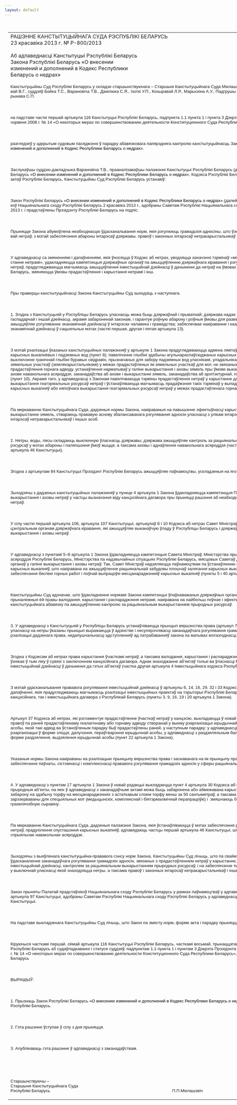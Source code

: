 ```yaml
---
layout: default
---
```


<div style="margin: 0px auto; width: 1000px;">

<div id="flag">

 

</div>

<div id="fixedWidth">

<div id="body">

<div id="columnSpanned">

<div id="content" style="margin: 10px">

<table>
<colgroup>
<col style="width: 100%" />
</colgroup>
<tbody>
<tr class="odd">
<td><div data-align="center" style="text-transform: uppercase;">
Рашэнне Канстытуцыйнага Суда Рэспублікі Беларусь
</div>
<div data-align="center">
23 красавіка 2013 г. № Р-800/2013
</div>
<div data-align="left" style="width: 400px; margin-top: 20px; margin-bottom: 20px;">
Аб адпаведнасці Канстытуцыі Рэспублікі Беларусь Закона Рэспублікі Беларусь «О внесении изменений и дополнений в Кодекс Республики Беларусь о недрах»
</div>
<p><span style="font-family: Arial; font-size: 10pt; mso-fareast-font-family: &#39;Times New Roman&#39;; mso-fareast-language: RU; mso-ansi-language: BE" lang="BE">Канстытуцыйны Суд Рэспублікі Беларусь у складзе старшынствуючага – Старшыні Канстытуцыйнага Суда Міклашэвіча П.П., намесніка Старшыні Сяргеевай В.Г., суддзяў Бойка Т.С., </span><span style="font-family: Arial; font-size: 10pt; mso-fareast-font-family: &#39;Times New Roman&#39;; mso-fareast-language: RU">Варановіча Т.В., </span><span style="font-family: Arial; font-size: 10pt; mso-fareast-font-family: &#39;Times New Roman&#39;; mso-fareast-language: RU; mso-ansi-language: BE" lang="BE">Данілюка С.Я., Ізоткі У.П., Козыравай Л.Р., Марыскіна А.У., Падгрушы В.В., Рабцава Л.М., Цікавенкі А.Г., Чыгрынава С.П.</span></p>
<p><span style="font-family: Arial; font-size: 10pt; mso-fareast-font-family: &#39;Times New Roman&#39;; mso-fareast-language: RU; mso-ansi-language: BE" lang="BE"></span></p>
<p> </p>
<p><span style="font-family: Arial; font-size: 10pt; mso-fareast-font-family: &#39;Times New Roman&#39;; mso-fareast-language: RU; mso-ansi-language: BE" lang="BE">на падставе часткі першай артыкула 116 Канстытуцыі Рэспублікі Беларусь, падпункта 1.1 пункта 1 і пункта 3 Дэкрэта Прэзідэнта Рэспублікі Беларусь ад 26 чэрвеня 2008 г. № 14 «О некоторых мерах по совершенствованию деятельности Конституционного Суда Республики Беларусь»</span></p>
<p><span style="font-family: Arial; font-size: 10pt; mso-fareast-font-family: &#39;Times New Roman&#39;; mso-fareast-language: RU; mso-ansi-language: BE" lang="BE"></span></p>
<p> </p>
<p><span style="font-family: Arial; font-size: 10pt; mso-ansi-language: BE" lang="BE">разгледзеў у адкрытым судовым пасяджэнні ў парадку абавязковага папярэдняга кантролю канстытуцыйнасць Закона Рэспублікі Беларусь </span><span style="font-family: Arial; color: black; font-size: 10pt">«О внесении изменений и дополнений в Кодекс Республики Беларусь о недрах»</span><span style="font-family: Arial; font-size: 10pt; mso-ansi-language: BE" lang="BE">.</span></p>
<p><span style="font-family: Arial; font-size: 10pt; mso-ansi-language: BE" lang="BE"></span></p>
<p> </p>
<p><span style="font-family: Arial; font-size: 10pt; mso-ansi-language: BE" lang="BE">Заслухаўшы суддзю-дакладчыка Варановіча Т.В., прааналізаваўшы палажэнні Канстытуцыі Рэспублікі Беларусь (далей – Канстытуцыя), Закона Рэспублікі Беларусь <span style="color: black">«О внесении изменений и дополнений в Кодекс Республики Беларусь о недрах»</span>, Кодэкса Рэспублікі Беларусь аб нетрах і іншых заканадаўчых актаў Рэспублікі Беларусь, Канстытуцыйны Суд Рэспублікі Беларусь устанавіў:</span></p>
<p><span style="font-family: Arial; font-size: 10pt; mso-ansi-language: BE" lang="BE"></span></p>
<p> </p>
<p><span style="font-family: Arial; font-size: 10pt; mso-ansi-language: BE" lang="BE">Закон Рэспублікі Беларусь <span style="color: black">«О</span></span><span style="font-family: Arial; color: black; font-size: 10pt"> </span><span style="font-family: Arial; color: black; font-size: 10pt; mso-ansi-language: BE" lang="BE">внесении изменений и дополнений в Кодекс Республики Беларусь о недрах»</span><span style="font-family: Arial; font-size: 10pt; mso-ansi-language: BE" lang="BE"> (далей – Закон) прыняты Палатай прадстаўнікоў Нацыянальнага сходу Рэспублікі Беларусь 2 красавіка 2013 г., адобраны Саветам Рэспублікі Нацыянальнага сходу Рэспублікі Беларусь 18 красавіка 2013 г. і прадстаўлены Прэзідэнту Рэспублікі Беларусь на подпіс.</span></p>
<p><span style="font-family: Arial; font-size: 10pt; mso-ansi-language: BE" lang="BE"></span></p>
<p> </p>
<p><span style="font-family: Arial; font-size: 10pt; mso-ansi-language: BE" lang="BE">Прыняцце Закона абумоўлена неабходнасцю ўдасканальвання норм, якія рэгулююць грамадскія адносіны, што ўзнікаюць у сувязі з выкарыстаннем і аховай нетраў, з мэтай забеспячэння абароны інтарэсаў дзяржавы, правоў і законных інтарэсаў нетракарыстальнікаў і іншых асоб.</span></p>
<p><span style="font-family: Arial; font-size: 10pt; mso-ansi-language: BE" lang="BE"></span></p>
<p> </p>
<p><span style="font-family: Arial; font-size: 10pt; mso-ansi-language: BE" lang="BE">У адпаведнасці са змяненнямі і дапаўненнямі, якія ўносяцца ў Кодэкс аб нетрах, уводзяцца азначэнні тэрмінаў «мінеральныя воды» і «самавольнае карыстанне нетрамі», удакладняецца кампетэнцыя дзяржаўных органаў па ажыццяўленню дзяржаўнага кіравання і рэгулявання ў галіне выкарыстання і аховы нетраў, прадугледжваецца магчымасць ажыццяўлення інвестыцыйнай дзейнасці ў дачыненні да нетраў на ўмовах інвестыцыйнага дагавора з Рэспублікай Беларусь, змяняюцца ўмовы прадастаўлення і карыстання нетрамі і інш.</span></p>
<p><span style="font-family: Arial; font-size: 10pt; mso-ansi-language: BE" lang="BE"></span></p>
<p> </p>
<p><span style="font-family: Arial; font-size: 10pt">Пры праверцы канстытуцыйнасці Закона Канстытуцыйны Суд зыходзіць з наступнага.</span></p>
<p><span style="font-family: Arial; font-size: 10pt"></span></p>
<p> </p>
<p><span style="font-family: Arial; font-size: 10pt">1. Згодна </span><span style="font-family: Arial; font-size: 10pt; mso-ansi-language: BE" lang="BE">з </span><span style="font-family: Arial; font-size: 10pt">Канстытуцы</span><span style="font-family: Arial; font-size: 10pt; mso-ansi-language: BE" lang="BE">яй</span><span style="font-family: Arial; font-size: 10pt" lang="BE"> </span><span style="font-family: Arial; font-size: 10pt; mso-ansi-language: BE" lang="BE">у</span><span style="font-family: Arial; font-size: 10pt"> Рэспубліцы Беларусь уласнасць мо</span><span style="font-family: Arial; font-size: 10pt; mso-ansi-language: BE" lang="BE">жа быць</span><span style="font-family: Arial; font-size: 10pt"> дзяржаўнай і прыватнай; дзяржава </span><span style="font-family: Arial; font-size: 10pt; mso-ansi-language: BE" lang="BE">над</span><span style="font-family: Arial; font-size: 10pt">ае ўсім роўныя правы для ажыццяўлення гаспадарчай і іншай дзейнасці, акрамя забароненай законам, і гарантуе роўную абарону і роўныя ўмовы для развіцця ўсіх форм уласнасці; дзяржава ажыццяўляе рэгуляванне эканамічнай дзейнасці ў інтарэсах чалавека і </span><span style="font-family: Arial; font-size: 10pt; mso-ansi-language: BE" lang="BE">грамад</span><span style="font-family: Arial; font-size: 10pt">ства; забяспечвае на</span><span style="font-family: Arial; font-size: 10pt; mso-ansi-language: BE" lang="BE">кіраванне</span><span style="font-family: Arial; font-size: 10pt"> і каардынацыю дзяржаўнай і прыватнай эканамічнай дзейнасці ў сацыяльных мэтах (часткі першая, другая і пятая артыкула 13).</span></p>
<p><span style="font-family: Arial; font-size: 10pt"></span></p>
<p> </p>
<p><span style="font-family: Arial; font-size: 10pt">З мэтай рэалізацыі </span><span style="font-family: Arial; font-size: 10pt; mso-ansi-language: BE" lang="BE">ўказ</span><span style="font-family: Arial; font-size: 10pt">аных канстытуцыйных палажэнняў у артыкуле 1 Закона прадугледжваюцца адмена лімітаў здабычы агульнараспаўсюджаных карысных выкапнёвых і падземных вод (пункт 8); павелічэнне глыбіні здабычы агульнараспаўсюджаных карысных выкапняў (з 2 да 5 метраў) і выключэнне гранічнай глыбіні буравых свідравін, прызначаных для </span><span style="font-family: Arial; font-size: 10pt; mso-ansi-language: BE" lang="BE">забору</span><span style="font-family: Arial; font-size: 10pt"> падземных вод уласнікамі, уладальнікамі, карыстальнікамі і арандатарамі зямельных участкаў (землекарыстальнікамі) у межах п</span><span style="font-family: Arial; font-size: 10pt; mso-ansi-language: BE" lang="BE">радастаўле</span><span style="font-family: Arial; font-size: 10pt">ных ім зямельных участкаў для мэт, не звязаных з </span><span style="font-family: Arial; font-size: 10pt; mso-ansi-language: BE" lang="BE">атрыманнем</span><span style="font-family: Arial; font-size: 10pt"> даходаў, без прадастаўлення горнага адводу, устанаўлення нарматываў у </span><span style="font-family: Arial; font-size: 10pt; mso-ansi-language: BE" lang="BE">гал</span><span style="font-family: Arial; font-size: 10pt">і</span><span style="font-family: Arial; font-size: 10pt; mso-ansi-language: BE" lang="BE">не</span><span style="font-family: Arial; font-size: 10pt"> выкарыстання і аховы зямель пры ўмове </span><span style="font-family: Arial; font-size: 10pt; mso-ansi-language: BE" lang="BE">выкана</span><span style="font-family: Arial; font-size: 10pt">ння патрабаванняў заканадаўства аб ахове навакольнага асяроддзя, заканадаўства аб ахове і выкарыстанні зямель, заканадаўства аб архітэктурнай, горадабудаўнічай і будаўнічай дзейнасці (пункт 10). Акрамя таго, у адпаведнасці з Законам павялічваюцца тэрміны прадастаўлення нетраў у карыстанне для здабычы карысных выкапняў, выкарыстання геатэрмальных рэсурсаў нетраў і </span><span style="font-family: Arial; font-size: 10pt; mso-ansi-language: BE" lang="BE">ў</span><span style="font-family: Arial; font-size: 10pt">ста</span><span style="font-family: Arial; font-size: 10pt; mso-ansi-language: BE" lang="BE">наўлівае</span><span style="font-family: Arial; font-size: 10pt">цца магчымасць прадаўжэння такіх тэрмінаў у выпадку няпоўна</span><span style="font-family: Arial; font-size: 10pt; mso-ansi-language: BE" lang="BE">га</span><span style="font-family: Arial; font-size: 10pt"> вы</span><span style="font-family: Arial; font-size: 10pt; mso-ansi-language: BE" lang="BE">няцця</span><span style="font-family: Arial; font-size: 10pt"> запасаў карысных выкапняў або няпоўнага выкарыстання геатэрмальных рэсурсаў нетраў у межах </span><span style="font-family: Arial; font-size: 10pt; mso-ansi-language: BE" lang="BE">прадастаўле</span><span style="font-family: Arial; font-size: 10pt">нага горнага адводу (пункт 16 артыкула 1). </span></p>
<p><span style="font-family: Arial; font-size: 10pt"></span></p>
<p> </p>
<p><span style="font-family: Arial; font-size: 10pt">Па меркаванн</span><span style="font-family: Arial; font-size: 10pt; mso-ansi-language: BE" lang="BE">ю</span><span style="font-family: Arial; font-size: 10pt"> Канстытуцыйнага Суда, дадзеныя нормы Закона, накіраваныя на павышэнне эфектыўнасці карыстання нетрамі, найбольш рацыянальнае выкарыстанне зямель, ствараюць прававую аснову збалансаванага рэгулявання </span><span style="font-family: Arial; font-size: 10pt; mso-ansi-language: BE" lang="BE">адносін</span><span style="font-family: Arial; font-size: 10pt"> уласнасці з улікам інтарэсаў дзяржавы, правоў і законных інтарэсаў нетракарыстальнікаў і іншых асоб.</span></p>
<p><span style="font-family: Arial; font-size: 10pt"></span></p>
<p> </p>
<p><span style="font-family: Arial; font-size: 10pt">2. Нетры, воды, лясы складаюць выключную ўласнасць дзяржавы; дзяржава ажыццяўляе кантроль за рацыянальным выкарыстаннем прыродных рэсурсаў у мэтах абароны і паляпшэння ўмоў жыцця, а таксама аховы і аднаўленн</span><span style="font-family: Arial; font-size: 10pt; mso-ansi-language: BE" lang="BE">я</span><span style="font-family: Arial; font-size: 10pt"> навакольнага асяроддзя (частка шостая артыкула 13, частка другая артыкула 46 Канстытуцыі).</span></p>
<p><span style="font-family: Arial; font-size: 10pt"></span></p>
<p> </p>
<p><span style="font-family: Arial; font-size: 10pt">Згодна </span><span style="font-family: Arial; font-size: 10pt; mso-ansi-language: BE" lang="BE">з </span><span style="font-family: Arial; font-size: 10pt">артыкул</span><span style="font-family: Arial; font-size: 10pt; mso-ansi-language: BE" lang="BE">ам</span><span style="font-family: Arial; font-size: 10pt"> 84 Канстытуцыі Прэзідэнт Рэспублікі Беларусь ажыццяўляе паўнамоцтвы, ускладзеныя на яго Канстытуцыяй і законамі.</span></p>
<p><span style="font-family: Arial; font-size: 10pt"></span></p>
<p> </p>
<p><span style="font-family: Arial; font-size: 10pt">Зыходзячы з дадзеных канстытуцыйных палажэнняў у пункце 4 артыкула 1 Закона ўдакладняецца кампетэнцыя Прэзідэнта Рэспублікі Беларусь у </span><span style="font-family: Arial; font-size: 10pt; mso-ansi-language: BE" lang="BE">галіне</span><span style="font-family: Arial; font-size: 10pt"> выкарыстання і аховы нетраў у частцы вызначэння віду канцэсійнага дагавора пры прыняцці рашэння аб неабходнасці канцэсіі ў дачыненні </span><span style="font-family: Arial; font-size: 10pt; mso-ansi-language: BE" lang="BE">да у</span><span style="font-family: Arial; font-size: 10pt">часткаў нетраў.</span></p>
<p><span style="font-family: Arial; font-size: 10pt"></span></p>
<p> </p>
<p><span style="font-family: Arial; font-size: 10pt">У сілу часткі першай артыкула 106, артыкула 107 Канстытуцыі, артыкулаў 8 і 10 Кодэкса аб нетрах Савет Міністраў Рэспублікі Беларусь з’яўляецца цэнтральным органам дзяржаўнага кіравання, які ажыццяўляе выканаўчую ўладу ў Рэспубліцы Беларусь і дзяржаўнае кіраванне і рэгуляванне ў </span><span style="font-family: Arial; font-size: 10pt; mso-ansi-language: BE" lang="BE">галіне</span><span style="font-family: Arial; font-size: 10pt"> выкарыстання і аховы нетраў.</span></p>
<p><span style="font-family: Arial; font-size: 10pt"></span></p>
<p> </p>
<p><span style="font-family: Arial; font-size: 10pt">У адпаведнасці з пунктамі 5–8 артыкула 1 Закона ўдакладняецца кампетэнцыя Савета Міністраў, Міністэрства прыродных рэсурсаў і аховы навакольнага асяроддзя Рэспублікі Беларусь, Міністэрств</span><span style="font-family: Arial; font-size: 10pt; mso-ansi-language: BE" lang="BE">а</span><span style="font-family: Arial; font-size: 10pt"> па надзвычайных сітуацыях Рэспублікі Беларусь, мясцовых Саветаў дэпутатаў, выканаўчых і распарадчых органаў у </span><span style="font-family: Arial; font-size: 10pt; mso-ansi-language: BE" lang="BE">галіне</span><span style="font-family: Arial; font-size: 10pt"> выкарыстання і аховы нетраў. Так, Савет Міністраў надзяляецца паўнамоцтвам па ўстанаўленн</span><span style="font-family: Arial; font-size: 10pt; mso-ansi-language: BE" lang="BE">ю</span><span style="font-family: Arial; font-size: 10pt"> парадку забудовы плошчаў залягання карысных выкапняў, што накіравана на ажыццяўленне рацыянальнай забудовы плошчаў залягання карысных выкапняў з улікам неабходнасці забеспячэння бяспекі горных работ і поўна</span><span style="font-family: Arial; font-size: 10pt; mso-ansi-language: BE" lang="BE">й</span><span style="font-family: Arial; font-size: 10pt"> вы</span><span style="font-family: Arial; font-size: 10pt; mso-ansi-language: BE" lang="BE">працоўкі</span><span style="font-family: Arial; font-size: 10pt"> месцанараджэнняў карысных выкапняў (пункты 5 і 40 артыкула 1 Закона).</span></p>
<p><span style="font-family: Arial; font-size: 10pt"></span></p>
<p> </p>
<p><span style="font-family: Arial; font-size: 10pt">Канстытуцыйны Суд адзначае, што ўдакладненне нормамі Закона кампетэнцыі ўпаўнаважаных дзяржаўных органаў, праз якія дзяржав</span><span style="font-family: Arial; font-size: 10pt; mso-ansi-language: BE" lang="BE">а</span><span style="font-family: Arial; font-size: 10pt"> рэалізуе </span><span style="font-family: Arial; font-size: 10pt; mso-ansi-language: BE" lang="BE">пры</span><span style="font-family: Arial; font-size: 10pt">належ</span><span style="font-family: Arial; font-size: 10pt; mso-ansi-language: BE" lang="BE">ныя ёй</span><span style="font-family: Arial; font-size: 10pt"> прав</span><span style="font-family: Arial; font-size: 10pt; mso-ansi-language: BE" lang="BE">ы</span><span style="font-family: Arial; font-size: 10pt"> валодання, карыстання і распараджэння нетрамі, накіравана на найбольш поўнае і эфектыўнае выкананне дзяржавай канстытуцыйнага абавязку па ажыццяўленн</span><span style="font-family: Arial; font-size: 10pt; mso-ansi-language: BE" lang="BE">ю</span><span style="font-family: Arial; font-size: 10pt"> кантролю за рацыянальным выкарыстаннем прыродных рэсурсаў.</span></p>
<p><span style="font-family: Arial; font-size: 10pt"></span></p>
<p> </p>
<p><span style="font-family: Arial; font-size: 10pt">3. У адпаведнасці з Канстытуцыяй у Рэспубліцы Беларусь </span><span style="font-family: Arial; font-size: 10pt; mso-ansi-language: BE" lang="BE">устанаўлівае</span><span style="font-family: Arial; font-size: 10pt">цца прынцып вяршэнства права (артыкул 7). У </span><span style="font-family: Arial; font-size: 10pt; mso-ansi-language: BE" lang="BE">дачыненні</span><span style="font-family: Arial; font-size: 10pt"> да права дзяржаўнай уласнасці на нетры </span><span style="font-family: Arial; font-size: 10pt; mso-ansi-language: BE" lang="BE">ўказаны</span><span style="font-family: Arial; font-size: 10pt"> прынцып вы</span><span style="font-family: Arial; font-size: 10pt; mso-ansi-language: BE" lang="BE">ражае</span><span style="font-family: Arial; font-size: 10pt">цца ў адзінстве і несупярэчлівасці заканадаўчага рэгулявання грамадскіх </span><span style="font-family: Arial; font-size: 10pt; mso-ansi-language: BE" lang="BE">адносін</span><span style="font-family: Arial; font-size: 10pt">, якія ўзнікаюць пры рэалізацыі дадзенага права, недапушчальнасці адступленняў ад патрабаванняў закона па матывах мэтазгоднасці. </span></p>
<p><span style="font-family: Arial; font-size: 10pt"></span></p>
<p> </p>
<p><span style="font-family: Arial; font-size: 10pt">Згодна </span><span style="font-family: Arial; font-size: 10pt; mso-ansi-language: BE" lang="BE">з </span><span style="font-family: Arial; font-size: 10pt">Кодэкс</span><span style="font-family: Arial; font-size: 10pt; mso-ansi-language: BE" lang="BE">ам</span><span style="font-family: Arial; font-size: 10pt"> аб нетрах права карыстання ўчасткамі нетраў, а таксама валодання, карыстання і распараджэння здабытымі карыснымі выкапнямі </span><span style="font-family: Arial; font-size: 10pt; mso-ansi-language: BE" lang="BE">ўз</span><span style="font-family: Arial; font-size: 10pt">нікае ў тым ліку ў сувязі з заключэннем канцэсійнага дагавора. Аднак знаходжанне аб’ектаў толькі ва ўласнасці Рэспублікі Беларусь не выключае інвестыцыйнай дзейнасці ў </span><span style="font-family: Arial; font-size: 10pt; mso-ansi-language: BE" lang="BE">дачыненні да</span><span style="font-family: Arial; font-size: 10pt"> гэтых аб’ектаў (частка другая артыкула 4 Інвестыцыйнага кодэкса Рэспублікі Беларусь).</span></p>
<p><span style="font-family: Arial; font-size: 10pt"></span></p>
<p> </p>
<p><span style="font-family: Arial; font-size: 10pt">З мэтай удасканальвання прававога рэгулявання інвестыцыйнай дзейнасці ў артыкулы 6, 14, 16, 29, 32 і 33 Кодэкса аб нетрах уносяцца змяненні і дапаўненні, якія прадугледжваюць магчымасць рэалізацыі інвестыцыйных праектаў на тэрыторыі Рэспублікі Беларусь у дачыненні </span><span style="font-family: Arial; font-size: 10pt; mso-ansi-language: BE" lang="BE">да </span><span style="font-family: Arial; font-size: 10pt">нетраў на </span><span style="font-family: Arial; font-size: 10pt; mso-ansi-language: BE" lang="BE">асно</span><span style="font-family: Arial; font-size: 10pt">ве як канцэсійнага, так і інвестыцыйнага дагавора з Рэспублікай Беларусь (пункты 3, 9, 16, 19 і 20 артыкула 1 Закона).</span></p>
<p><span style="font-family: Arial; font-size: 10pt"></span></p>
<p> </p>
<p><span style="font-family: Arial; font-size: 10pt">Артыкул 37 Кодэкса аб нетрах, як</span><span style="font-family: Arial; font-size: 10pt; mso-ansi-language: EN-US" lang="EN-US">і</span><span style="font-family: Arial; font-size: 10pt"> рэгламентуе прадастаўленне ўчасткаў нетраў у канцэсію, выкладаецца ў новай рэдакцыі, </span><span style="font-family: Arial; font-size: 10pt; mso-ansi-language: BE" lang="BE">што</span><span style="font-family: Arial; font-size: 10pt"> прадугледжвае перадачу правоў па раней </span><span style="font-family: Arial; font-size: 10pt; mso-ansi-language: BE" lang="BE">прадастаўленаму</span><span style="font-family: Arial; font-size: 10pt"> геалагічн</span><span style="font-family: Arial; font-size: 10pt; mso-ansi-language: BE" lang="BE">аму</span><span style="font-family: Arial; font-size: 10pt"> або горн</span><span style="font-family: Arial; font-size: 10pt; mso-ansi-language: BE" lang="BE">аму</span><span style="font-family: Arial; font-size: 10pt"> адвод</span><span style="font-family: Arial; font-size: 10pt; mso-ansi-language: BE" lang="BE">у</span><span style="font-family: Arial; font-size: 10pt"> створан</span><span style="font-family: Arial; font-size: 10pt; mso-ansi-language: BE" lang="BE">ай</span><span style="font-family: Arial; font-size: 10pt"> у выніку рэарганізацыі юрыдычнай асобе – правапераемніку юрыдычнай асобы, якой такі адвод </span><span style="font-family: Arial; font-size: 10pt; mso-ansi-language: BE" lang="BE">ва ўстаноўленым</span><span style="font-family: Arial; font-size: 10pt"> парадку быў </span><span style="font-family: Arial; font-size: 10pt; mso-ansi-language: BE" lang="BE">прадастаўле</span><span style="font-family: Arial; font-size: 10pt">ны раней, у наступным парадку: у адпаведнасці з перадатачным актам – у выпадку рэарганізацыі ў форме зліцця, далучэння, пераўтварэння юрыдычнай асобы, у адпаведнасці з раздзяляльным балансам – у выпадку рэарганізацыі ў форме раздзялення, вы</span><span style="font-family: Arial; font-size: 10pt; mso-ansi-language: BE" lang="BE">дзяле</span><span style="font-family: Arial; font-size: 10pt">ння юрыдычнай асобы (пункт 22 артыкула 1 Закона).</span></p>
<p><span style="font-family: Arial; font-size: 10pt"></span></p>
<p> </p>
<p><span style="font-family: Arial; font-size: 10pt; mso-ansi-language: BE" lang="BE">Указа</span><span style="font-family: Arial; font-size: 10pt">ныя нормы Закона накіраваны на рэалізацыю прынцыпу вяршэнства права і заснаванага на ім прынцыпу прававой </span><span style="font-family: Arial; font-size: 10pt; mso-ansi-language: BE" lang="BE">даклад</span><span style="font-family: Arial; font-size: 10pt">насці, а таксама на забеспячэнне паўнаты, сістэмнасці і комплекснасці прававога рэгулявання грамадскіх </span><span style="font-family: Arial; font-size: 10pt; mso-ansi-language: BE" lang="BE">адносін</span><span style="font-family: Arial; font-size: 10pt"> у сферы рацыянальнага выкарыстання і аховы нетраў.</span></p>
<p><span style="font-family: Arial; font-size: 10pt"></span></p>
<p> </p>
<p><span style="font-family: Arial; font-size: 10pt">4. У адпаведнасці з пунктам 17 артыкула 1 Закона ў новай рэдакцыі выкладаецца пункт 4 артыкула 30 Кодэкса аб нетрах, які вызначае тэрыторыі і прыродныя аб’екты, на які</span><span style="font-family: Arial; font-size: 10pt; mso-ansi-language: BE" lang="BE">х</span><span style="font-family: Arial; font-size: 10pt"> ў адпаведнасці з заканадаўчымі актамі мо</span><span style="font-family: Arial; font-size: 10pt; mso-ansi-language: BE" lang="BE">жа быць</span><span style="font-family: Arial; font-size: 10pt"> забаронена або абмежавана карыстанне нетрамі; які прадугледжвае забарон</span><span style="font-family: Arial; font-size: 10pt; mso-ansi-language: BE" lang="BE">у</span><span style="font-family: Arial; font-size: 10pt"> на здабычу торфу на месцанараджэннях з астаткавым слоем торфу менш </span><span style="font-family: Arial; font-size: 10pt; mso-ansi-language: BE" lang="BE">за </span><span style="font-family: Arial; font-size: 10pt">50 сантыметраў, а таксама на месцанараджэннях, </span><span style="font-family: Arial; font-size: 10pt; mso-ansi-language: BE" lang="BE">што </span><span style="font-family: Arial; font-size: 10pt">зарэзерваваны для спецыяльных мэт (медыцынскіх, комплекснай і біятэрмахімічнай перапрацоўкі) і </span><span style="font-family: Arial; font-size: 10pt; mso-ansi-language: BE" lang="BE"><span style="mso-spacerun: yes"> </span>змяшчаюць</span><span style="font-family: Arial; font-size: 10pt"> бітумінозн</span><span style="font-family: Arial; font-size: 10pt; mso-ansi-language: BE" lang="BE">ую</span><span style="font-family: Arial; font-size: 10pt">, гідролізн</span><span style="font-family: Arial; font-size: 10pt; mso-ansi-language: BE" lang="BE">ую</span><span style="font-family: Arial; font-size: 10pt"> і гразелячэбн</span><span style="font-family: Arial; font-size: 10pt; mso-ansi-language: BE" lang="BE">ую</span><span style="font-family: Arial; font-size: 10pt"> сыравін</span><span style="font-family: Arial; font-size: 10pt; mso-ansi-language: BE" lang="BE">у</span><span style="font-family: Arial; font-size: 10pt">.</span></p>
<p><span style="font-family: Arial; font-size: 10pt"></span></p>
<p> </p>
<p><span style="font-family: Arial; font-size: 10pt">Па меркаванн</span><span style="font-family: Arial; font-size: 10pt; mso-ansi-language: BE" lang="BE">ю</span><span style="font-family: Arial; font-size: 10pt"> Канстытуцыйнага Суда, дадзеныя палажэнні Закона, якія ўстанаўліваюцца ў мэтах забеспячэння рацыянальнага выкарыстання і аховы нетраў, прадухілення спусташэння карысных выкапняў, адпавядаюць частцы першай артыкула 46 Канстытуцыі, </span><span style="font-family: Arial; font-size: 10pt; mso-ansi-language: BE" lang="BE">што</span><span style="font-family: Arial; font-size: 10pt"> замацоўвае права кожнага на спрыяльнае навакольнае асяроддзе.</span></p>
<p><span style="font-family: Arial; font-size: 10pt"></span></p>
<p> </p>
<p><span style="font-family: Arial; font-size: 10pt">Зыходзячы з выяўленага канстытуцыйна-прававога сэнсу норм Закона, Канстытуцыйны Суд лічыць, што па сва</span><span style="font-family: Arial; font-size: 10pt; mso-ansi-language: BE" lang="BE">йму</span><span style="font-family: Arial; font-size: 10pt"> змес</span><span style="font-family: Arial; font-size: 10pt; mso-ansi-language: BE" lang="BE">ту</span><span style="font-family: Arial; font-size: 10pt"> Закон накіраваны на ўдасканал</span><span style="font-family: Arial; font-size: 10pt; mso-ansi-language: BE" lang="BE">е</span><span style="font-family: Arial; font-size: 10pt">нне заканадаўчага рэгулявання грамадскіх </span><span style="font-family: Arial; font-size: 10pt; mso-ansi-language: BE" lang="BE">адносін</span><span style="font-family: Arial; font-size: 10pt">, звязаных з прадастаўленнем нетраў у карыстанне, карыстаннем імі, ажыццяўленнем інвестыцыйнай дзейнасці, кантролем за рацыянальным выкарыстаннем прыродных рэсурсаў, і на забеспячэнне тым самым абароны інтарэсаў дзяржавы, у выключнай уласнасці якой знаходзяцца нетры, а таксама правоў і законных інтарэсаў нетракарыстальнікаў і </span><span style="font-family: Arial; font-size: 10pt; mso-ansi-language: BE" lang="BE">іншы</span><span style="font-family: Arial; font-size: 10pt">х асоб.</span></p>
<p><span style="font-family: Arial; font-size: 10pt"></span></p>
<p> </p>
<p><span style="font-family: Arial; font-size: 10pt">Закон прыняты Палатай прадстаўнікоў Нацыянальнага сходу Рэспублікі Беларусь у рамках паўнамоцтваў у адпаведнасці з пунктам 2 часткі першай артыкула 97 Канстытуцыі, адобраны Саветам Рэспублікі Нацыянальнага сходу Рэспублікі Беларусь у адпаведнасці з пунктам 1 часткі першай артыкула 98 Канстытуцыі.</span></p>
<p><span style="font-family: Arial; font-size: 10pt"></span></p>
<p> </p>
<p><span style="font-family: Arial; font-size: 10pt">На падставе выкладзен</span><span style="font-family: Arial; font-size: 10pt; mso-ansi-language: BE" lang="BE">ага</span><span style="font-family: Arial; font-size: 10pt"> Канстытуцыйны Суд лічыць, што Закон па зместу норм, форме акта і парадку прыняцця адпавядае Канстытуцыі.</span></p>
<p><span style="font-family: Arial; font-size: 10pt"></span></p>
<p> </p>
<p><span style="font-family: Arial; font-size: 10pt; mso-fareast-font-family: &#39;Times New Roman&#39;; mso-fareast-language: RU; mso-ansi-language: BE" lang="BE">Кіруючыся часткамі першай, сёмай артыкула 116 Канстытуцыі Рэспублікі Беларусь, часткамі восьмай, трынаццатай, чатырнаццатай артыкула 24 Кодэкса Рэспублікі Беларусь аб судаўладкаванні і статусе суддзяў, падпунктам 1.1 пункта 1 і пунктам 3 Дэкрэта Прэзідэнта Рэспублікі Беларусь ад 26 чэрвеня 2008 г. № 14 «О некоторых мерах по совершенствованию деятельности Конституционного Суда Республики Беларусь», Канстытуцыйны Суд Рэспублікі Беларусь</span></p>
<p><span style="font-family: Arial; font-size: 10pt; mso-ansi-language: BE" lang="BE"></span></p>
<p> </p>
<p><span style="font-family: Arial; font-size: 10pt; mso-fareast-font-family: &#39;Times New Roman&#39;; mso-fareast-language: RU; mso-ansi-language: BE" lang="BE">ВЫРАШЫЎ:</span></p>
<p><span style="font-family: Arial; font-size: 10pt"></span></p>
<p> </p>
<p><span style="font-family: Arial; font-size: 10pt">1. Прызнаць Закон Рэспублікі Беларусь <span style="color: black">«О внесении изменений и дополнений в Кодекс Республики Беларусь о недрах»</span> адпав</span><span style="font-family: Arial; font-size: 10pt; mso-ansi-language: BE" lang="BE">едным</span><span style="font-family: Arial; font-size: 10pt"> Канстытуцыі Рэспублікі Беларусь.</span></p>
<p><span style="font-family: Arial; font-size: 10pt"></span></p>
<p> </p>
<p><span style="font-family: Arial; font-size: 10pt; mso-fareast-font-family: &#39;Times New Roman&#39;; mso-fareast-language: RU; mso-ansi-language: BE" lang="BE">2. Гэта рашэнне ўступае ў сілу з дня прыняцця.</span></p>
<p><span style="font-family: Arial; font-size: 10pt; mso-fareast-font-family: &#39;Times New Roman&#39;; mso-fareast-language: RU; mso-ansi-language: BE" lang="BE"></span></p>
<p> </p>
<p><span style="font-family: Arial; font-size: 10pt; mso-fareast-font-family: &#39;Times New Roman&#39;; mso-fareast-language: RU; mso-ansi-language: BE" lang="BE">3. Апублікаваць гэта рашэнне ў адпаведнасці з заканадаўствам.</span></p>
<p><span style="font-family: Arial; font-size: 10pt; mso-fareast-font-family: &#39;Times New Roman&#39;; mso-fareast-language: RU; mso-ansi-language: BE" lang="BE"></span></p>
<p> </p>
<p><span style="font-family: Arial; font-size: 10pt; mso-fareast-font-family: &#39;Times New Roman&#39;; mso-fareast-language: RU; mso-ansi-language: BE" lang="BE"></span></p>
<p> </p>
<p><span style="font-family: Arial; font-size: 10pt; mso-fareast-font-family: &#39;Times New Roman&#39;; mso-fareast-language: RU; mso-ansi-language: BE" lang="BE">Старшынствуючы –<br />
Старшыня Канстытуцыйнага Суда<br />
Рэспублікі Беларусь<span style="mso-tab-count: 4">                                       </span><span style="mso-tab-count: 1">            </span><span style="mso-tab-count: 1">            </span><span style="mso-tab-count: 3">                                   </span><span style="mso-spacerun: yes">      </span>П.П.Міклашэвіч</span></p></td>
</tr>
</tbody>
</table>

</div>

<div class="terminator">

 

</div>

</div>

</div>

</div>

</div>
